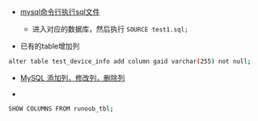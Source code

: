 
* [mysql命令行执行sql文件](https://juejin.im/post/5e2c66046fb9a02ff44f6c75)
  * 进入对应的数据库，然后执行 `SOURCE test1.sql;`

* 已有的table增加列
```bash
alter table test_device_info add column gaid varchar(255) not null;
```
* [MySQL 添加列，修改列，删除列](https://www.cnblogs.com/zhanqi/archive/2011/01/05/1926608.html)

* 
```bash
SHOW COLUMNS FROM runoob_tbl;
```